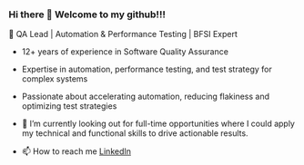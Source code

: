 ### Hi there 👋  Welcome to my github!!!

🚀 QA Lead | Automation & Performance Testing | BFSI Expert

- 12+ years of experience in Software Quality Assurance
- Expertise in automation, performance testing, and test strategy for complex systems
- Passionate about accelerating automation, reducing flakiness and optimizing test strategies

- 👀 I’m currently looking out for full-time opportunities where I could apply my technical and functional skills to drive actionable results.

- 📫 How to reach me [LinkedIn](https://www.linkedin.com/in/priyankapoojari/)



